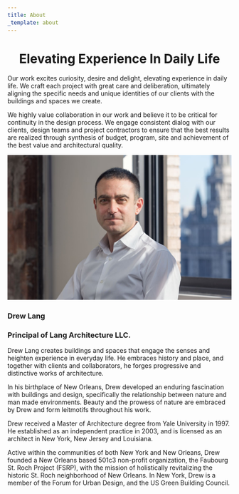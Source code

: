 ```yaml
---
title: About
_template: about
---
```

<h1 style="text-align: center;">Elevating Experience In Daily Life</h1>
<p>
	 Our work excites curiosity, desire and delight, elevating experience in daily life. We craft each project with great care and deliberation, ultimately aligning the specific needs and unique identities of our clients with the buildings and spaces we create.
</p>
<p>
	 We highly value collaboration in our work and believe it to be critical for continuity in the design process. We engage consistent dialog with our clients, design teams and project contractors to ensure that the best results are realized through synthesis of budget, program, site and achievement of the best value and architectural quality.
</p>
<p style="text-align: center;">
	<img src="/lang/assets/img/project_photos/drew-portrait.jpg" alt="" style="float: none; margin: 0px;">
</p>
<h3>Drew Lang</h3>
<h3>          Principal of Lang Architecture LLC.</h3>
<p>
	 Drew Lang creates buildings and spaces that engage the senses and heighten experience in everyday life. He embraces history and place, and together with clients and collaborators, he forges progressive and distinctive works of architecture.
</p>
<p>
	 In his birthplace of New Orleans, Drew developed an enduring fascination with buildings and design, specifically the relationship between nature and man made environments. Beauty and the prowess of nature are embraced by Drew and form leitmotifs throughout his work.
</p>
<p>
	 Drew received a Master of Architecture degree from Yale University in 1997. He established as an independent practice in 2003, and is licensed as an architect in New York, New Jersey and Louisiana.
</p>
<p>
	 Active within the communities of both New York and New Orleans, Drew founded a New Orleans based 501c3 non-profit organization, the Faubourg St. Roch Project (FSRP), with the mission of holistically revitalizing the historic St. Roch neighborhood of New Orleans. In New York, Drew is a member of the Forum for Urban Design, and the US Green Building Council.
</p>
